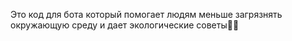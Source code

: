 Это код для бота который помогает людям меньше загрязнять окружающую среду и дает экологические советы🌳💚  
